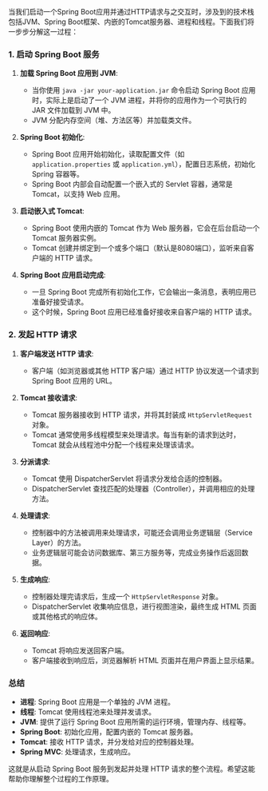 当我们启动一个Spring Boot应用并通过HTTP请求与之交互时，涉及到的技术栈包括JVM、Spring Boot框架、内嵌的Tomcat服务器、进程和线程。下面我们将一步步分解这一过程：

### 1. 启动 Spring Boot 服务

1. **加载 Spring Boot 应用到 JVM**:
   - 当你使用 `java -jar your-application.jar` 命令启动 Spring Boot 应用时，实际上是启动了一个 JVM 进程，并将你的应用作为一个可执行的 JAR 文件加载到 JVM 中。
   - JVM 分配内存空间（堆、方法区等）并加载类文件。

2. **Spring Boot 初始化**:
   - Spring Boot 应用开始初始化，读取配置文件（如 `application.properties` 或 `application.yml`），配置日志系统，初始化 Spring 容器等。
   - Spring Boot 内部会自动配置一个嵌入式的 Servlet 容器，通常是 Tomcat，以支持 Web 应用。

3. **启动嵌入式 Tomcat**:
   - Spring Boot 使用内嵌的 Tomcat 作为 Web 服务器，它会在后台启动一个 Tomcat 服务器实例。
   - Tomcat 创建并绑定到一个或多个端口（默认是8080端口），监听来自客户端的 HTTP 请求。

4. **Spring Boot 应用启动完成**:
   - 一旦 Spring Boot 完成所有初始化工作，它会输出一条消息，表明应用已准备好接受请求。
   - 这个时候，Spring Boot 应用已经准备好接收来自客户端的 HTTP 请求。

### 2. 发起 HTTP 请求

1. **客户端发送 HTTP 请求**:
   - 客户端（如浏览器或其他 HTTP 客户端）通过 HTTP 协议发送一个请求到 Spring Boot 应用的 URL。

2. **Tomcat 接收请求**:
   - Tomcat 服务器接收到 HTTP 请求，并将其封装成 `HttpServletRequest` 对象。
   - Tomcat 通常使用多线程模型来处理请求。每当有新的请求到达时，Tomcat 就会从线程池中分配一个线程来处理该请求。

3. **分派请求**:
   - Tomcat 使用 DispatcherServlet 将请求分发给合适的控制器。
   - DispatcherServlet 查找匹配的处理器（Controller），并调用相应的处理方法。

4. **处理请求**:
   - 控制器中的方法被调用来处理请求，可能还会调用业务逻辑层（Service Layer）的方法。
   - 业务逻辑层可能会访问数据库、第三方服务等，完成业务操作后返回数据。

5. **生成响应**:
   - 控制器处理完请求后，生成一个 `HttpServletResponse` 对象。
   - DispatcherServlet 收集响应信息，进行视图渲染，最终生成 HTML 页面或其他格式的响应体。

6. **返回响应**:
   - Tomcat 将响应发送回客户端。
   - 客户端接收到响应后，浏览器解析 HTML 页面并在用户界面上显示结果。

### 总结
- **进程**: Spring Boot 应用是一个单独的 JVM 进程。
- **线程**: Tomcat 使用线程池来处理并发请求。
- **JVM**: 提供了运行 Spring Boot 应用所需的运行环境，管理内存、线程等。
- **Spring Boot**: 初始化应用，配置内嵌的 Tomcat 服务器。
- **Tomcat**: 接收 HTTP 请求，并分发给对应的控制器处理。
- **Spring MVC**: 处理请求，生成响应。

这就是从启动 Spring Boot 服务到发起并处理 HTTP 请求的整个流程。希望这能帮助你理解整个过程的工作原理。